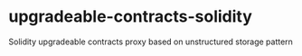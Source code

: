 # upgradeable-contracts-solidity
Solidity upgradeable contracts proxy based on unstructured storage pattern
